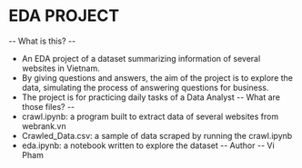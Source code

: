 # EDA PROJECT
-- What is this? --
- An EDA project of a dataset summarizing information of several websites in Vietnam.
- By giving questions and answers, the aim of the project is to explore the data, simulating the process of answering questions for business.
- The project is for practicing daily tasks of a Data Analyst
 -- What are those files? -- 
 - crawl.ipynb: a program built to extract data of several websites from webrank.vn
 - Crawled_Data.csv: a sample of data scraped by running the crawl.ipynb
 - eda.ipynb: a notebook written to explore the dataset
-- Author -- 
Vi Pham
